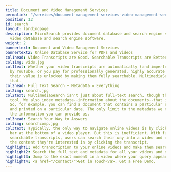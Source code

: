 ```yaml
---
title: Document and Video Management Services
permalink: "/services/document-management-services-video-management-services/"
position: 12
id: search
layout: landingpage
description: MicroSearch provides document database and search engine software and
  video database and search engine software.
weight: 2
bannertext: Document and Video Management Services
bannertext2: Online Database Service for PDFs and Videos
col1head: Video Transcripts are Good. Searchable Transcripts are Better.
col1img: vids.jpg
col1text: Whether your video transcripts are automatically (and imperfectly) created
  by YouTube, or you pay for professionally generated, highly accurate video transcriptions,
  their value is unlocked by making them fully searchable. MultimediaSearch does just
  that.
col2head: Full Text Search + Metadata = Everything
col2img: search.jpg
col2text: MultimediaSearch isn't just about full-text search, though that is a powerful
  tool. We also index metadata--information about the documents--that is also searchable.
  So, for example, you can find a document that contains a particular string of text
  and printed on a particular date. The only limit to the metadata we can index is
  the information you can provide us.
col3head: Search Your Way to Answers
col3img: searchcomp.jpg
col3text: Typically, the only way to navigate online videos is by clicking the timing
  bar at the bottom of a video player. But this is inefficient. With fully indexed
  searchable transcripts, users can search their way into a video and even skip to
  the content they're interested in by clicking the transcript.
highlight1: Add transcription to your online videos and make them searchable.
highlight2: Search the full text and metadata for all your videos and documents.
highlight3: Jump to the exact moment in a video where your query appears.
highlight4: <a href="/contact/">Get in Touch</a>. Get a Free Demo.
---
```


